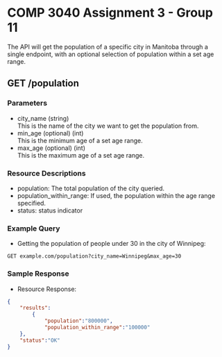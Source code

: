 # COMP 3040 Assignment 3 - Group 11
  
The API will get the population of a specific city in Manitoba through a single endpoint, with an optional selection of population within a set age range.

## GET /population
### Parameters
- city_name (string)  
  This is the name of the city we want to get the population from.
- min_age (optional) (int)  
  This is the minimum age of a set age range.
- max_age (optional) (int)  
  This is the maximum age of a set age range.

### Resource Descriptions
- population: The total population of the city queried.
- population_within_range: If used, the population within the age range specified.
- status: status indicator

### Example Query
- Getting the population of people under 30 in the city of Winnipeg:
```
GET example.com/population?city_name=Winnipeg&max_age=30
```

### Sample Response
- Resource Response:
```json
{
    "results":
        {
    	    "population":"800000",
    	    "population_within_range":"100000"
	},
    "status":"OK"
}
```
